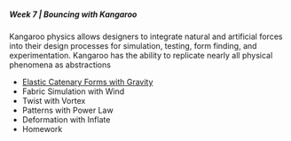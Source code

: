 ##### Week 7 | Bouncing with Kangaroo

Kangaroo physics allows designers to integrate natural and artificial forces into their design processes for simulation, testing, form finding, and experimentation. Kangaroo has the ability to replicate nearly all physical phenomena as abstractions

- [Elastic Catenary Forms with Gravity](catenary.md)
- Fabric Simulation with Wind
- Twist with Vortex
- Patterns with Power Law
- Deformation with Inflate
- Homework
